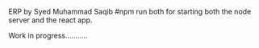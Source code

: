 ERP by Syed Muhammad Saqib
#npm run both for starting both the node server and the react app.

Work in progress...........